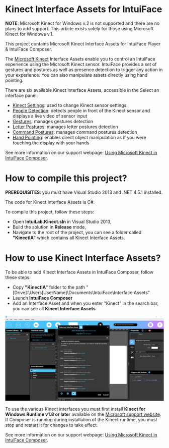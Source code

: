 # Kinect Interface Assets for IntuiFace

**NOTE**: Microsoft Kinect for Windows v.2 is not supported and there are no plans to add support. 
This article exists solely for those using Microsoft Kinect for Windows v.1.

This project contains Microsoft Kinect Interface Assets for IntuiFace Player & IntuiFace Composer.

The [Microsoft Kinect](http://www.microsoft.com/en-us/kinectforwindows/) Interface Assets enable you to control an IntuiFace experience using the Microsoft Kinect sensor. 
IntuiFace provides a set of gestures and postures as well as presence detection to trigger any action in your experience. You can also manipulate assets directly using hand pointing.

There are six available Kinect Interface Assets, accessible in the Select an interface panel:
* [Kinect Settings](http://support.intuilab.com/kb/non-touch-interactive-devices/using-microsoftr-kinectr#kinectSettings): used to change Kinect sensor settings
* [People Detection](http://support.intuilab.com/kb/non-touch-interactive-devices/using-microsoftr-kinectr#peopleDetection): detects people in front of the Kinect sensor and displays a live video of sensor input
* [Gestures](http://support.intuilab.com/kb/non-touch-interactive-devices/using-microsoftr-kinectr#gestures): manages gestures detection
* [Letter Postures](http://support.intuilab.com/kb/non-touch-interactive-devices/using-microsoftr-kinectr#letterPostures): manages letter postures detection
* [Command Postures](http://support.intuilab.com/kb/non-touch-interactive-devices/using-microsoftr-kinectr#commandPostures): manages command postures detection
* [Hand Pointing](http://support.intuilab.com/kb/non-touch-interactive-devices/using-microsoftr-kinectr#handPointing): enables direct object manipulation as if you were touching the display with your hands

See more information on our support webpage: [Using Microsoft Kinect in IntuiFace Composer](http://support.intuilab.com/kb/non-touch-interactive-devices/using-microsoftr-kinectr).

# How to compile this project?

**PREREQUISITES**: you must have Visual Studio 2013 and .NET 4.5.1 installed.

The code for Kinect Interface Assets is C#.

To compile this project, follow these steps:
* Open **IntuiLab.Kinect.sln** in Visual Studio 2013,
* Build the solution in **Release** mode,
* Navigate to the root of the project, you can see a folder called **"KinectIA"** which contains all Kinect Interface Assets.

# How to use Kinect Interface Assets?

To be able to add Kinect Interface Assets in IntuiFace Composer, follow these steps: 
* Copy **"KinectIA"** folder to the path "[Drive]:\Users\[UserName]\Documents\IntuiFace\Interface Assets"
* Launch **IntuiFace Composer**
* Add an Interface Asset and when you enter "Kinect" in the search bar, you can see all **Kinect Interface Assets**

![alt Kinect Interface Assets in IntuiFace Composer](Screenshots/SnapKinectIA.png)

To use the various Kinect interfaces you must first install **Kinect for Windows Runtime v1.8 or later** available on the [Microsoft support website](http://www.microsoft.com/en-us/download/details.aspx?id=40277). 
If Composer is running during installation of the Kinect runtime, you must stop and restart it for changes to take effect.

See more information on our support webpage: [Using Microsoft Kinect in IntuiFace Composer](http://support.intuilab.com/kb/non-touch-interactive-devices/using-microsoftr-kinectr).




